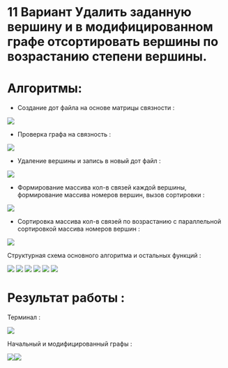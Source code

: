 # 11 Вариант Удалить заданную вершину и в модифицированном графе отсортировать вершины по возрастанию степени вершины.

<h1>Алгоритмы:</h1>

- Создание дот файла на основе матрицы связности :

<img src="https://github.com/phoals/3rd_semester/blob/main/a1.png">

- Проверка графа на связность :

<img src="https://github.com/phoals/3rd_semester/blob/main/a2.png">

- Удаление вершины и запись в новый дот файл :

<img src="https://github.com/phoals/3rd_semester/blob/main/a3.png">

- Формирование массива кол-в связей каждой вершины, формирование массива номеров вершин, вызов сортировки :

<img src="https://github.com/phoals/3rd_semester/blob/main/a4.png">

- Сортировка массива кол-в связей по возрастанию с параллельной сортировкой массива номеров вершин :

<img src="https://github.com/phoals/3rd_semester/blob/main/a5.png">

Структурная схема основного алгоритма и остальных функций :

<img src="https://github.com/phoals/3rd_semester/blob/main/f1.png">

<img src="https://github.com/phoals/3rd_semester/blob/main/f2.png">

<img src="https://github.com/phoals/3rd_semester/blob/main/f3.png">

<img src="https://github.com/phoals/3rd_semester/blob/main/f4.png">

<img src="https://github.com/phoals/3rd_semester/blob/main/f5.png">

<img src="https://github.com/phoals/3rd_semester/blob/main/f6.png">

<h1>Результат работы :</h1>

Терминал :

<img src="https://github.com/phoals/3rd_semester/blob/main/3.png">

Начальный и модифицированный графы :

<img src="https://github.com/phoals/3rd_semester/blob/main/1.jpg"><img src="https://github.com/phoals/3rd_semester/blob/main/2.jpg">
